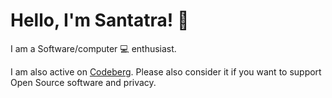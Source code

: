 # Hello, I'm Santatra! 👋
I am a Software/computer :computer: enthusiast.

I am also active on [Codeberg](https://codeberg.org/HarimbolaSantatra). Please also consider it if you want to support Open Source software and privacy.
